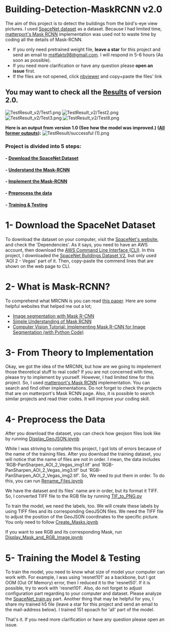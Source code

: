 # Building-Detection-MaskRCNN v2.0
The aim of this project is to detect the buildings from the bird's-eye view pictures. I used
[SpaceNet dataset](https://spacenetchallenge.github.io) as a dataset. Because I had limited time,
[matterport's Mask RCNN](https://github.com/matterport/Mask_RCNN) implementation was used not to waste time by coding all the details
of Mask-RCNN.  

- If you only need pretrained weight file, **leave a star** for this project and send an email to mstfakts98@gmail.com. I will respond in 5-6 hours (As soon as possible).
- If you need more clarification or have any question please **open an issue** first. 
- If the files are not opened, click [nbviewer](https://nbviewer.jupyter.org) and copy+paste the files' link

## You may want to check all the [Results](https://github.com/Mstfakts/Building-Detection-MaskRCNN/tree/master/TestResult_v2) of version 2.0.
![TestResult_v2/Test1.png](https://github.com/Mstfakts/Building-Detection-MaskRCNN/blob/master/TestResult_v2/Test1.png) 
![TestResult_v2/Test2.png](https://github.com/Mstfakts/Building-Detection-MaskRCNN/blob/master/TestResult_v2/Test2.png) 
![TestResult_v2/Test3.png](https://github.com/Mstfakts/Building-Detection-MaskRCNN/blob/master/TestResult_v2/Test3.png) 
![TestResult_v2/Test8.png](https://github.com/Mstfakts/Building-Detection-MaskRCNN/blob/master/TestResult_v2/Test8.png)

**Here is an output from version 1.0 (See how the model was improved.) ([All former outputs](https://github.com/Mstfakts/Building-Detection-MaskRCNN/tree/master/TestResult)):**
![TestResult/successful (1).png](https://github.com/Mstfakts/Building-Detection-MaskRCNN/blob/master/TestResult/successful%20(1).png)

### Project is divided into 5 steps:
#### - [Download the SpaceNet Dataset](https://github.com/Mstfakts/Building-Detection-MaskRCNN#1--download-the-spacenet-dataset)
#### - [Understand the Mask-RCNN](https://github.com/Mstfakts/Building-Detection-MaskRCNN#2--what-is-mask-rcnn)
#### - [Implement the Mask-RCNN](https://github.com/Mstfakts/Building-Detection-MaskRCNN#3--from-theory-to-implementation)
#### - [Preprocess the data](https://github.com/Mstfakts/Building-Detection-MaskRCNN#4--preprocess-the-data)
#### - [Training & Testing](https://github.com/Mstfakts/Building-Detection-MaskRCNN#5--training-the-model--testing)


# 1- Download the SpaceNet Dataset
To download the dataset on your computer, visit the [SpaceNet's website](https://spacenetchallenge.github.io), and check the 'Dependencies'. As it says, you need to have an AWS account, then download the [AWS Command Line Interface (CLI)](https://aws.amazon.com/cli/). In this project, I downloaded the [SpaceNet Buildings Dataset V2](https://spacenetchallenge.github.io/datasets/spacenetBuildings-V2summary.html), but only used 'AOI 2 - Vegas' part of it. Then, copy-paste the commend lines that are shown on the web page to CLI.

# 2- What is Mask-RCNN?
To comprehend what MRCNN is you can read [this paper](https://arxiv.org/abs/1703.06870). 
Here are some helpful websites that helped me out a lot;
- [Image segmentation with Mask R-CNN](https://medium.com/@jonathan_hui/image-segmentation-with-mask-r-cnn-ebe6d793272)
- [Simple Understanding of Mask RCNN](https://medium.com/@alittlepain833/simple-understanding-of-mask-rcnn-134b5b330e95)
- [Computer Vision Tutorial: Implementing Mask R-CNN for Image Segmentation (with Python Code)](https://www.analyticsvidhya.com/blog/2019/07/computer-vision-implementing-mask-r-cnn-image-segmentation/)

# 3- From Theory to Implementation
Okay, we got the idea of the MRCNN, but how are we going to impelement those theoretical stuff to real code? If you are not concerned with time, please try to implement by yourself. However, I had limited time for this project. So, I used [matterport's Mask RCNN](https://github.com/matterport/Mask_RCNN) implementation. You can search and find other implementations. Do not forget to check the projects that are on matterport's Mask RCNN page. Also, it is possible to search similar projects and read thier codes. It will improve your coding skill.

# 4- Preprocess the Data
After you download the dataset, you can check how geojson files look like by running [Display_GeoJSON.ipynb](https://github.com/Mstfakts/Building-Detection-MaskRCNN/blob/master/Display_GeoJSON.ipynb)


While I was striving to complete this project, I got lots of errors because of the name of the training files. After you download the training dataset, you will notice that the name of files are not in order. I mean, the data includes 'RGB-PanSharpen_AOI_2_Vegas_img1.tif' and 'RGB-PanSharpen_AOI_2_Vegas_img3.tif' but 'RGB-PanSharpen_AOI_2_Vegas_img2.tif'. So, We need to put them in order. To do this, you can run [Rename_Files.ipynb](https://github.com/Mstfakts/Building-Detection-MaskRCNN/blob/master/Rename_Files.ipynb)

We have the dataset and its files' name are in order, but its format it TIFF. So, I converted TIFF file to the RGB file by running
[TIF_to_PNG.py](https://github.com/Mstfakts/Building-Detection-MaskRCNN/blob/master/TIF_to_PNG.py)

To train the model, we need the labels, too. We will create these labels by using TIFF files and its corresponding GeoJSON files. We need the TIFF file to adjust the position of the GeoJSON coordinates to the specific picture. You only need to follow [Create_Masks.ipynb](https://github.com/Mstfakts/Building-Detection-MaskRCNN/blob/master/Create_Masks.ipynb)

If you want to see RGB and its corresponding Mask, run [Display_Mask_and_RGB_Image.ipynb](https://github.com/Mstfakts/Building-Detection-MaskRCNN/blob/master/Display_Mask_and_RGB_Image.ipynb)

# 5- Training the Model & Testing
To train the model, you need to know what size of model your computer can work with. For example, I was using 'resnet101' as a backbone,
but I got OOM (Out Of Memory) error, then I reduced it to the 'resnet50'. If it is possible, try to work with 'resnet101'. Also, do not forget to adjust configuration part regarding to your computer and dataset. Please analyze the [SpaceNet_train.py](https://github.com/Mstfakts/Building-Detection-MaskRCNN/blob/master/SpaceNet_train.py) part. Another thing that may be helpful for you,
I share my trained h5 file (leave a star for this project and send an email to the mail-address below). I trained 151 epoach for 'all' part of the model.


That's it. If you need more clarification or have any question please open an issue.
